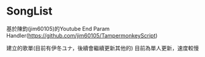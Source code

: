 # SongList
基於陳鈞(jim60105)的Youtube End Param Handler(https://github.com/jim60105/TampermonkeyScript)

建立的歌單(目前有伊冬ユナ，後續會繼續更新其他的)
目前為單人更新，速度較慢
